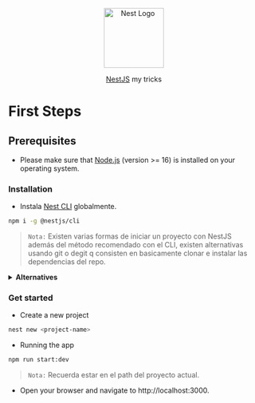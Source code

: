 <p align="center">
  <a href="http://nestjs.com/" target="blank"><img src="https://nestjs.com/img/logo-small.svg" width="120" alt="Nest Logo" /></a>
</p>

<p align="center"><a href="https://docs.nestjs.com" target="_blank">NestJS</a> my tricks</p>

# First Steps

## Prerequisites

- Please make sure that [Node.js](https://nodejs.org) (version >= 16) is installed on your operating system.

### Installation

- Instala [Nest CLI](https://github.com/nestjs/nest) globalmente.

```bash
npm i -g @nestjs/cli
```

> `Nota:` Existen varias formas de iniciar un proyecto con NestJS además del método recomendado con el CLI,
> existen alternativas usando git o degit q consisten en basicamente clonar e instalar las dependencias del repo.

<details closed>
  <summary><b>Alternatives</b></summary>

<br>

> ```bash
> git clone https://github.com/nestjs/typescript-starter.git project
> cd project
> npm install
> npm run start
> ```

</details>

### Get started

- Create a new project

```bash
nest new <project-name>
```

- Running the app 

```bash
npm run start:dev
```

> `Nota:` Recuerda estar en el path del proyecto actual.

- Open your browser and navigate to http://localhost:3000.